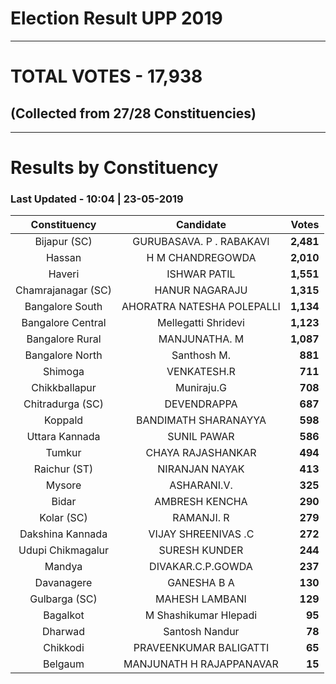 # Election Result UPP 2019

---
# TOTAL VOTES - 17,938 
## (Collected from 27/28 Constituencies) 


---
# Results by Constituency 

### Last Updated - 10:04 | 23-05-2019 


|   Constituency   |        Candidate         |  Votes  |
|:----------------:|:------------------------:|--------:|
|   Bijapur (SC)   | GURUBASAVA. P . RABAKAVI |**2,481**|
|      Hassan      |     H M CHANDREGOWDA     |**2,010**|
|      Haveri      |       ISHWAR PATIL       |**1,551**|
|Chamrajanagar (SC)|      HANUR NAGARAJU      |**1,315**|
| Bangalore South  |AHORATRA NATESHA POLEPALLI|**1,134**|
|Bangalore Central |   Mellegatti Shridevi    |**1,123**|
| Bangalore Rural  |      MANJUNATHA. M       |**1,087**|
| Bangalore North  |       Santhosh M.        |  **881**|
|     Shimoga      |       VENKATESH.R        |  **711**|
|  Chikkballapur   |        Muniraju.G        |  **708**|
| Chitradurga (SC) |       DEVENDRAPPA        |  **687**|
|     Koppald      |   BANDIMATH SHARANAYYA   |  **598**|
|  Uttara Kannada  |       SUNIL PAWAR        |  **586**|
|      Tumkur      |    CHAYA RAJASHANKAR     |  **494**|
|   Raichur (ST)   |      NIRANJAN NAYAK      |  **413**|
|      Mysore      |       ASHARANI.V.        |  **325**|
|      Bidar       |      AMBRESH KENCHA      |  **290**|
|    Kolar (SC)    |        RAMANJI. R        |  **279**|
| Dakshina Kannada |   VIJAY SHREENIVAS .C    |  **272**|
|Udupi Chikmagalur |      SURESH KUNDER       |  **244**|
|      Mandya      |    DIVAKAR.C.P.GOWDA     |  **237**|
|    Davanagere    |       GANESHA B A        |  **130**|
|  Gulbarga (SC)   |      MAHESH LAMBANI      |  **129**|
|     Bagalkot     |  M Shashikumar Hlepadi   |   **95**|
|     Dharwad      |      Santosh Nandur      |   **78**|
|     Chikkodi     |  PRAVEENKUMAR BALIGATTI  |   **65**|
|     Belgaum      | MANJUNATH H RAJAPPANAVAR |   **15**|


<script async src='https://www.googletagmanager.com/gtag/js?id=UA-138371535-2'></script><script>window.dataLayer = window.dataLayer || [];function gtag(){dataLayer.push(arguments);}gtag('js', new Date());gtag('config', 'UA-138371535-2');</script>